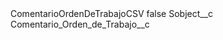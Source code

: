<?xml version="1.0" encoding="UTF-8"?>
<CustomMetadata xmlns="http://soap.sforce.com/2006/04/metadata" xmlns:xsi="http://www.w3.org/2001/XMLSchema-instance" xmlns:xsd="http://www.w3.org/2001/XMLSchema">
    <label>ComentarioOrdenDeTrabajoCSV</label>
    <protected>false</protected>
    <values>
        <field>Sobject__c</field>
        <value xsi:type="xsd:string">Comentario_Orden_de_Trabajo__c</value>
    </values>
</CustomMetadata>
